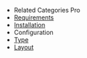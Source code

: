 - Related Categories Pro
- [Requirements](RelatedCategoriesPro/requirements.md)
- [Installation](RelatedCategoriesPro/installation.md) 
- Configuration
 - [Type](RelatedCategoriesPro/configuration_type.md)
 - [Layout](RelatedCategoriesPro/configuration_layout.md)